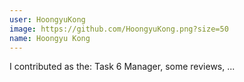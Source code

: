 ```yaml
---
user: HoongyuKong
image: https://github.com/HoongyuKong.png?size=50
name: Hoongyu Kong
---
```

I contributed as the: Task 6 Manager, some reviews, ...

<!-- 
Note: Please put down your own information, and register your real contribution
-->
